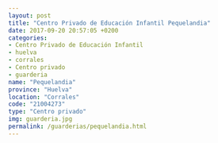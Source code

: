 ```yaml
---
layout: post
title: "Centro Privado de Educación Infantil Pequelandia"
date: 2017-09-20 20:57:05 +0200
categories:
- Centro Privado de Educación Infantil
- huelva
- corrales
- Centro privado
- guarderia
name: "Pequelandia"
province: "Huelva"
location: "Corrales"
code: "21004273"
type: "Centro privado"
img: guarderia.jpg
permalink: /guarderias/pequelandia.html
---
```

